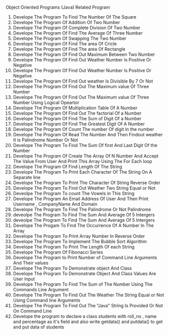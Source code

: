 Object Oriented Programs (Java) Related Program

1) Develope The Program To Find The Number Of The Square 
2) Develope The Program Of Addition Of Two Number
3) Develope The Program Of Complete Division Of Two Number
4) Develope The Program Of Find The Average Of Three Number
5) Develope The Program Of Swapping The Two Number
6) Develope The Program Of Find The area Of Cricle
7) Develope The Program Of Find The area Of Rectangle
8) Develope The Program Of Find Out Maximum Between Two Number
9) Develope The Program Of Find Out Weather Number Is Positive Or Negative
10) Develope The Program Of Find Out Weather Number Is Positive Or Negative
11) Develope The Program Of Find Out weather Is Divisible By 7 Or Not
12) Develope The Program Of Find Out The Maximum value Of Three Number
13) Develope The Program Of Find Out The Maximum value Of Three Number Using Logical Opeartor
14) Develope The Program Of Multiplication Table Of A Number
15) Develope The Program Of Find Out The factorial Of a Number
16) Develope The Program Of Find The Sum of Digit Of a Number
17) Develope The Program Of Find The Greatest Digit Of A Number
18) Develope The Program Of Count The number Of digit In the number
19) Develope The Program Of Read The Number And Then Findout weather It is Palindrome Number Or Not
20) Develope The Program To Find The Sum Of first And Last Digit Of the Number
21) Develope The Program Of Create The Array Of N Number And Accept The Value From User And Print This Array Using The For Each loop
22) Develope The Program Of Find Length Of The String
23) Develope The Program To Print Each Character Of The String On A Separate line
24) Develope The Program To Print The Character Of String Reverse Order
25) Develope The Program To Find Out Weather Two String Equal or Not
26) Deveolpe The Program To count The Vowels in This String
27) Develope The Program An Email Address Of User And Then Print Username , CompanyName And Domain
28) Develope The Program To Find The Palindrome Or Not Palindrome
29) deveolpe The Program To Find The Sum And Average Of 5 Intergers
30) deveolpe The Program To Find The Sum And Average Of 5 Intergers
31) Develope The Progam To Find The Occurrence Of A Number In The Array
32) Develope The Program To Print Array Number In Reverse Order
33) Develope The Program To Implement The Bubble Sort Algorithm
34) Develope The Program To Print The Length Of each String
35) Develope The Program Of Fibonacci Series
36) Develope The Program to Print Number of Command Line Arguments And Their values
37) Develope The Program To Demonstrate object And Class
38) Develope The Program To Demonstrate Object And Class Values Are User Input
39) Develope The Program To Find The Sum of The Number Using The Commands Line Argument
40) Develope The Program To Find Out The Weather The String Equal or Not Using Command line Arguments
41) Develope The Program To Find Out The "Java" String Is Provided Or Not On Command Line
42) Develope the program to declare a class students with roll_no , name  and percentage as it's field and also write getdata() and putdata() to get and put data of students

